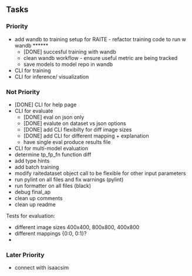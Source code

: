 ## Tasks

### Priority
- add wandb to training setup for RAITE - refactor training code to run w wandb ******
    - [DONE] succesful training with wandb
    - clean wandb workflow - ensure useful metric are being tracked
    - save models to model repo in wandb
- CLI for training
- CLI for inference/ visualization

### Not Priority
- [DONE] CLI for help page
- CLI for evaluate
    - [DONE] eval on json only
    - [DONE] evalute on dataset vs json options
    - [DONE] add CLI flexibilty for diff image sizes
    - [DONE] add CLI for different mapping + explanation
    - have single eval produce results file
- CLI for multi-model evaluation
- determine tp_fp_fn function diff
- add type hints
- add batch training
- modify raitedataset object call to be flexible for other input parameters
- run pylint on all files and fix warnings (pylint)
- run formatter on all files (black)
- debug final_ap
- clean up comments
- clean up readme

Tests for evaluation:
- different image sizes 400x400, 800x800, 400x800
- different mappings {0:0, 0:1}?
- 

### Later Priority
- connect with isaacsim
